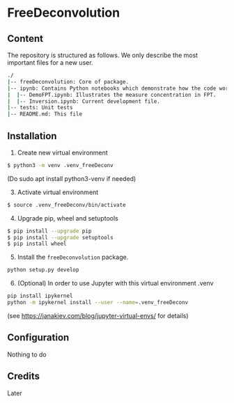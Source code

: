 # FreeDeconvolution

## Content

The repository is structured as follows. We only describe the most important files for a new user.
```bash
./
|-- freeDeconvolution: Core of package. 
|-- ipynb: Contains Python notebooks which demonstrate how the code works
|  |-- DemoFPT.ipynb: Illustrates the measure concentration in FPT.
|  |-- Inversion.ipynb: Current development file.
|-- tests: Unit tests
|-- README.md: This file
```

## Installation

1. Create new virtual environment

```bash
$ python3 -m venv .venv_freeDeconv
```

(Do
sudo apt install python3-venv
if needed)

3. Activate virtual environment

```bash
$ source .venv_freeDeconv/bin/activate
```

4. Upgrade pip, wheel and setuptools 

```bash
$ pip install --upgrade pip
$ pip install --upgrade setuptools
$ pip install wheel
```

5. Install the `freeDeconvolution` package.

```bash
python setup.py develop
```

6. (Optional) In order to use Jupyter with this virtual environment .venv
```bash
pip install ipykernel
python -m ipykernel install --user --name=.venv_freeDeconv
```
(see https://janakiev.com/blog/jupyter-virtual-envs/ for details)

## Configuration
Nothing to do

## Credits
Later